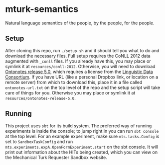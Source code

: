 # mturk-semantics

Natural language semantics of the people, by the people, for the people.

## Setup

After cloning this repo, run ```./setup.sh``` and it should tell you what to do
and download the necessary files.
Full setup requires the CoNLL 2012 data augmented with ```_conll``` files.
If you already have this, you may place or symlink it at ```resources/conll-2012```.
Otherwise, you will need to download [Ontonotes release 5.0](https://catalog.ldc.upenn.edu/LDC2013T19),
which requires a license from the [Linguistic Data Consortium](https://www.ldc.upenn.edu/).
If you have URL (like a personal Dropbox link, or location on a remote server)
from which to download this, place it in a file called ```ontonotes-url.txt```
on the top level of the repo and the setup script will take care of things for you.
Otherwise you may place or symlink it at ```resources/ontonotes-release-5.0```.

## Running

This project uses ```sbt``` for its build system.
The preferred way of running experiments is inside the console;
to jump right in you can run ```sbt console``` at the top level.
For an example experiment, make sure ```mts.tasks.Config``` is set to ```SandboxTaskConfig```
and run ```mts.experiments.expA.OpenFormExperiment.start``` on the sbt console.
It will print out information about the HITs being created,
which you can view on the Mechanical Turk Requester Sandbox website.
